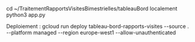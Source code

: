

cd ~/TraitementRapportsVisitesBimestrielles/tableauBord
localement python3 app.py

Deploiement :
gcloud run deploy tableau-bord-rapports-visites  --source . \
  --platform managed   --region europe-west1  --allow-unauthenticated

  
